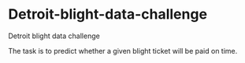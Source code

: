 # Detroit-blight-data-challenge
Detroit blight data challenge

The task is to predict whether a given blight ticket will be paid on time.
